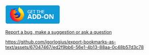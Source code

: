 [![](https://raw.githubusercontent.com/igorlogius/igorlogius/main/geFxAddon.png)](https://addons.mozilla.org/firefox/addon/export-bookmarks-as-text/)

[Report a bug, make a suggestion or ask a question](https://github.com/igorlogius/igorlogius/issues/new/choose)

https://github.com/igorlogius/export-bookmarks-as-text/assets/67047467/ed2f9bb6-56e1-4b13-88aa-0c48b57d3c78

